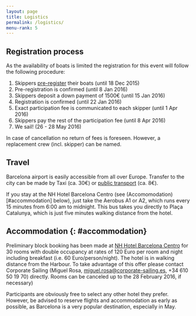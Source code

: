 ```yaml
---
layout: page
title: Logistics
permalink: /logistics/
menu-rank: 5
---
```


## Registration process
As the availability of boats is limited the registration for this event will
follow the following procedure:
1. Skippers [pre-register](/registration) their boats (until 18 Dec 2015)
2. Pre-registration is confirmed (until 8 Jan 2016)
3. Skippers deposit a down payment of 1500€ (until 15 Jan 2016)
4. Registration is confirmed (until 22 Jan 2016)
5. Exact participation fee is communicated to each skipper (until 1 Apr 2016)   
6. Skippers pay the rest of the participation fee (until 8 Apr 2016)
7. We sail! (26 - 28 May 2016)

In case of cancellation no return of fees is foreseen. However, a replacement
crew (incl. skipper) can be named. 

## Travel
Barcelona airport is easily accessible from all over Europe. Transfer to the
city can be made by Taxi (ca. 30€) or [public
transport](http://www.tmb.cat/en/acces-aeroport) (ca. 8€).

If you stay at the NH Hotel Barcelona Centro (see
(Accomomodation)[#accommodation] below), just take the Aerobus A1 or A2, which
runs every 15 minutes from 6:00 am to midnight. This bus takes you directly to
Plaça Catalunya, which is just five minutes walking distance from the hotel.

## Accommodation {: #accommodation}
Preliminary block booking has been made at [NH Hotel Barcelona
Centro](http://www.nh-hotels.com/hotel/nh-barcelona-centro) for 30 rooms with
double occupancy at rates of 120 Euro per room and night including breakfast
(i.e. 60 Euro/person/night). The hotel is in walking distance from the Harbour.
To take advantage of this offer please contact Corporate Sailing (Miguel Rosa,
miguel.rosa@corporate-sailing.es, +34 610 50 19 70) directly.
Rooms can be canceled up to the 28 February 2016, if necessary)

Participants are obviously free to select any other hotel they prefer. However,
be advised to reserve flights and accommodation as early as possible, as
Barcelona is a very popular destination, especially in May.
